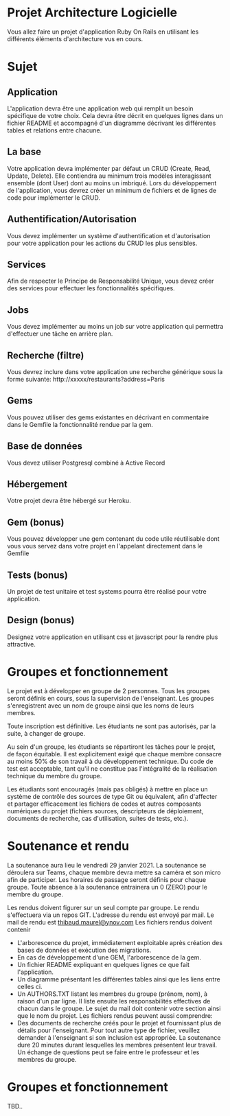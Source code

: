 # Projet Architecture Logicielle

Vous allez faire un projet d'application Ruby On Rails en utilisant les différents éléments d'architecture vus en cours.

# Sujet

## Application

L'application devra être une application web qui remplit un besoin spécifique de votre choix. Cela devra être décrit en quelques lignes dans un fichier README et accompagné d'un diagramme décrivant les différentes tables et relations entre chacune.

## La base

Votre application devra implémenter par défaut un CRUD (Create, Read, Update, Delete).
Elle contiendra au minimum trois modèles interagissant ensemble (dont User) dont au moins un imbriqué.
Lors du développement de l'application, vous devrez créer un minimum de fichiers et de lignes de code pour implémenter le CRUD.

## Authentification/Autorisation
Vous devez implémenter un système d'authentification et d'autorisation pour votre application pour les actions du CRUD les plus sensibles.

## Services
Afin de respecter le Principe de Responsabilité Unique, vous devez créer des services pour effectuer les fonctionnalités spécifiques.

## Jobs
Vous devez implémenter au moins un job sur votre application qui permettra d'effectuer une tâche en arrière plan.

## Recherche (filtre)
Vous devrez inclure dans votre application une recherche générique sous la forme suivante: http://xxxxx/restaurants?address=Paris

## Gems
Vous pouvez utiliser des gems existantes en décrivant en commentaire dans le Gemfile la fonctionnalité rendue par la gem.

## Base de données
Vous devez utiliser Postgresql combiné à Active Record

## Hébergement
Votre projet devra être hébergé sur Heroku.

## Gem (bonus)
Vous pouvez développer une gem contenant du code utile réutilisable dont vous vous servez dans votre projet en l'appelant directement dans le Gemfile

## Tests (bonus)
Un projet de test unitaire et test systems pourra être réalisé pour votre application.

## Design (bonus)
Designez votre application en utilisant css et javascript pour la rendre plus attractive.

# Groupes et fonctionnement

Le projet est à développer en groupe de 2 personnes.
Tous les groupes seront définis en cours, sous la supervision de l'enseignant. Les groupes s'enregistrent avec un nom de groupe ainsi que les noms de leurs membres.

Toute inscription est définitive.  Les étudiants ne sont pas autorisés, par la suite, à changer de groupe.

Au sein d'un groupe, les étudiants se répartiront les tâches pour le projet, de façon équitable.  Il est explicitement exigé que chaque membre consacre au moins 50% de son travail à du développement technique. Du code de test est acceptable, tant qu'il ne constitue pas l'intégralité de la réalisation technique du membre du groupe.

Les étudiants sont encouragés (mais pas obligés) à mettre en place un système de contrôle des sources de type Git ou équivalent, afin d'affecter et partager efficacement les fichiers de codes et autres composants numériques du projet (fichiers sources, descripteurs de déploiement, documents de recherche, cas d'utilisation, suites de tests, etc.).

# Soutenance et rendu

La soutenance aura lieu le vendredi 29 janvier 2021.
La soutenance se déroulera sur Teams, chaque membre devra mettre sa caméra et son micro afin de participer.
Les horaires de passage seront définis pour chaque groupe.
Toute absence à la soutenance entrainera un 0 (ZERO) pour le membre du groupe.

Les rendus doivent figurer sur un seul compte par groupe.
Le rendu s'effectuera via un repos GIT. L'adresse du rendu est envoyé par mail.
Le mail de rendu est thibaud.maurel@ynov.com
Les fichiers rendus doivent contenir
  - L'arborescence du projet, immédiatement exploitable après création des bases de données et exécution des migrations.
  - En cas de développement d'une GEM, l'arborescence de la gem.
  - Un fichier README expliquant en quelques lignes ce que fait l'application.
  - Un diagramme présentant les différentes tables ainsi que les liens entre celles ci.
  - Un AUTHORS.TXT listant les membres du groupe (prénom, nom), à raison d'un par ligne.  Il liste ensuite les responsabilités effectives de chacun dans le groupe.
Le sujet du mail doit contenir votre section ainsi que le nom du projet.
Les fichiers rendus peuvent aussi comprendre:
  - Des documents de recherche créés pour le projet et fournissant plus de détails pour l'enseignant.
Pour tout autre type de fichier, veuillez demander à l'enseignant si son inclusion est appropriée.
La soutenance dure 20 minutes durant lesquelles les membres présentent leur travail. Un échange de questions peut se faire entre le professeur et les membres du groupe.

# Groupes et fonctionnement
TBD..

